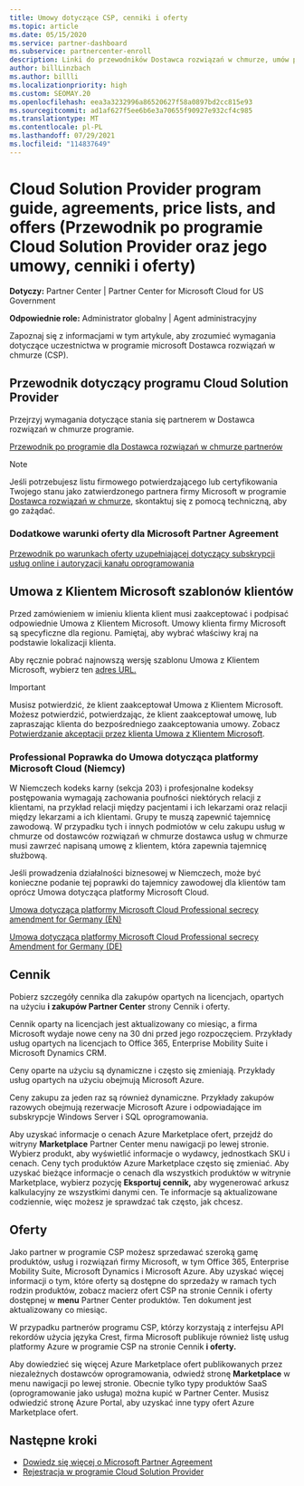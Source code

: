 ```yaml
---
title: Umowy dotyczące CSP, cenniki i oferty
ms.topic: article
ms.date: 05/15/2020
ms.service: partner-dashboard
ms.subservice: partnercenter-enroll
description: Linki do przewodników Dostawca rozwiązań w chmurze, umów partnerskich, umów klienta, cenników i ofert.
author: billLinzbach
ms.author: billli
ms.localizationpriority: high
ms.custom: SEOMAY.20
ms.openlocfilehash: eea3a3232996a86520627f58a0897bd2cc815e93
ms.sourcegitcommit: ad1af627f5ee6b6e3a70655f90927e932cf4c985
ms.translationtype: MT
ms.contentlocale: pl-PL
ms.lasthandoff: 07/29/2021
ms.locfileid: "114837649"
---
```

# <a name="cloud-solution-provider-program-guide-agreements-price-lists-and-offers"></a>Cloud Solution Provider program guide, agreements, price lists, and offers (Przewodnik po programie Cloud Solution Provider oraz jego umowy, cenniki i oferty)

**Dotyczy:** Partner Center | Partner Center for Microsoft Cloud for US Government

**Odpowiednie role:** Administrator globalny | Agent administracyjny

Zapoznaj się z informacjami w tym artykule, aby zrozumieć wymagania dotyczące uczestnictwa w programie microsoft Dostawca rozwiązań w chmurze (CSP).

## <a name="cloud-solution-provider-program-guide"></a>Przewodnik dotyczący programu Cloud Solution Provider

Przejrzyj wymagania dotyczące stania się partnerem w Dostawca rozwiązań w chmurze programie.

[Przewodnik po programie dla Dostawca rozwiązań w chmurze partnerów](https://go.microsoft.com/fwlink/p/?LinkId=617100)

>[!Note]
>Jeśli potrzebujesz listu firmowego potwierdzającego lub certyfikowania Twojego stanu jako zatwierdzonego partnera firmy Microsoft w programie [Dostawca rozwiązań w chmurze,](https://partner.microsoft.com/pcv/servicerequests/create) skontaktuj się z pomocą techniczną, aby go zażądać.

### <a name="additional-offer-terms-to-the-microsoft-partner-agreement"></a>Dodatkowe warunki oferty dla Microsoft Partner Agreement

[Przewodnik po warunkach oferty uzupełniającej dotyczący subskrypcji usług online i autoryzacji kanału oprogramowania](https://query.prod.cms.rt.microsoft.com/cms/api/am/binary/RE3NOo7)

## <a name="microsoft-customer-agreement-customer-templates"></a>Umowa z Klientem Microsoft szablonów klientów

Przed zamówieniem w imieniu klienta klient musi zaakceptować i podpisać odpowiednie Umowa z Klientem Microsoft. Umowy klienta firmy Microsoft są specyficzne dla regionu. Pamiętaj, aby wybrać właściwy kraj na podstawie lokalizacji klienta.

Aby ręcznie pobrać najnowszą wersję szablonu Umowa z Klientem Microsoft, wybierz ten [adres URL.](https://aka.ms/customeragreement)

>[!IMPORTANT]
>Musisz potwierdzić, że klient zaakceptował Umowa z Klientem Microsoft. Możesz potwierdzić, potwierdzając, że klient zaakceptował umowę, lub zapraszając klienta do bezpośredniego zaakceptowania umowy. Zobacz [Potwierdzanie akceptacji przez klienta Umowa z Klientem Microsoft](confirm-customer-agreement.md).

### <a name="professional-secrecy-amendment-to-the-microsoft-cloud-agreement-germany"></a>Professional Poprawka do Umowa dotycząca platformy Microsoft Cloud (Niemcy)

W Niemczech kodeks karny (sekcja 203) i profesjonalne kodeksy postępowania wymagają zachowania poufności niektórych relacji z klientami, na przykład relacji między pacjentami i ich lekarzami oraz relacji między lekarzami a ich klientami. Grupy te muszą zapewnić tajemnicę zawodową. W przypadku tych i innych podmiotów w celu zakupu usług w chmurze od dostawców rozwiązań w chmurze dostawca usług w chmurze musi zawrzeć napisaną umowę z klientem, która zapewnia tajemnicę służbową.

Jeśli prowadzenia działalności biznesowej w Niemczech, może być konieczne podanie tej poprawki do tajemnicy zawodowej dla klientów tam oprócz Umowa dotycząca platformy Microsoft Cloud.

[Umowa dotycząca platformy Microsoft Cloud Professional secrecy amendment for Germany (EN)](https://go.microsoft.com/fwlink/?linkid=2030827&clcid=0x409)

[Umowa dotycząca platformy Microsoft Cloud Professional secrecy Amendment for Germany (DE)](https://go.microsoft.com/fwlink/?linkid=2030827&clcid=0x407)

## <a name="pricing"></a>Cennik

Pobierz szczegóły cennika dla zakupów opartych na licencjach,  opartych na użyciu **i zakupów Partner Center** strony Cennik i oferty.

Cennik oparty na licencjach jest aktualizowany co miesiąc, a firma Microsoft wydaje nowe ceny na 30 dni przed jego rozpoczęciem. Przykłady usług opartych na licencjach to Office 365, Enterprise Mobility Suite i Microsoft Dynamics CRM. 

Ceny oparte na użyciu są dynamiczne i często się zmieniają. Przykłady usług opartych na użyciu obejmują Microsoft Azure.

Ceny zakupu za jeden raz są również dynamiczne. Przykłady zakupów razowych obejmują rezerwacje Microsoft Azure i odpowiadające im subskrypcje Windows Server i SQL oprogramowania.

Aby uzyskać informacje o cenach Azure Marketplace ofert, przejdź do witryny **Marketplace** Partner Center menu nawigacji po lewej stronie. Wybierz produkt, aby wyświetlić informacje o wydawcy, jednostkach SKU i cenach. Ceny tych produktów Azure Marketplace często się zmieniać. Aby uzyskać bieżące informacje o cenach dla wszystkich produktów w witrynie Marketplace, wybierz pozycję **Eksportuj cennik,** aby wygenerować arkusz kalkulacyjny ze wszystkimi danymi cen. Te informacje są aktualizowane codziennie, więc możesz je sprawdzać tak często, jak chcesz.

## <a name="offers"></a>Oferty

Jako partner w programie CSP możesz sprzedawać szeroką gamę produktów, usług i rozwiązań firmy Microsoft, w tym Office 365, Enterprise Mobility Suite, Microsoft Dynamics i Microsoft Azure. Aby uzyskać więcej informacji o tym, które oferty są dostępne do sprzedaży  w ramach tych rodzin produktów, zobacz macierz ofert CSP na stronie Cennik i oferty dostępnej w **menu** Partner Center produktów. Ten dokument jest aktualizowany co miesiąc.

W przypadku partnerów programu CSP, którzy korzystają z interfejsu API rekordów użycia języka Crest, firma Microsoft publikuje również listę usług platformy Azure w programie CSP na stronie Cennik **i oferty.**

Aby dowiedzieć się więcej Azure Marketplace ofert publikowanych przez niezależnych dostawców oprogramowania, odwiedź stronę **Marketplace** w menu nawigacji po lewej stronie. Obecnie tylko typy produktów SaaS (oprogramowanie jako usługa) można kupić w Partner Center. Musisz odwiedzić stronę Azure Portal, aby uzyskać inne typy ofert Azure Marketplace ofert.

## <a name="next-steps"></a>Następne kroki

- [Dowiedz się więcej o Microsoft Partner Agreement](microsoft-partner-agreement.md)
- [Rejestracja w programie Cloud Solution Provider](enrolling-in-the-csp-program.md)

